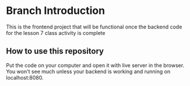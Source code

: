 # Branch Introduction

This is the frontend project that will be functional once the backend code for the lesson 7 class activity is complete

## How to use this repository

Put the code on your computer and open it with live server in the browser. You won't see much unless your backend is working and running on localhost:8080.
